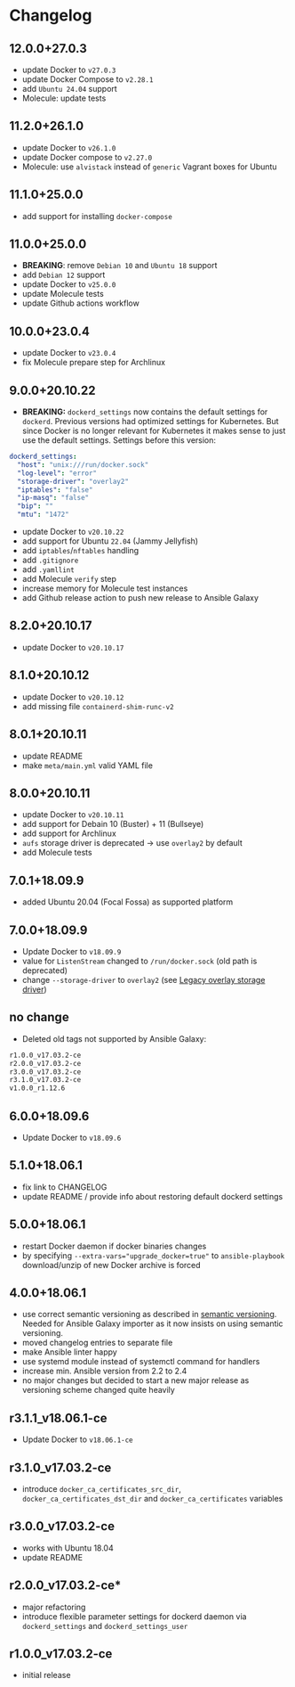 # Changelog

## 12.0.0+27.0.3

- update Docker to `v27.0.3`
- update Docker Compose to `v2.28.1`
- add `Ubuntu 24.04` support
- Molecule: update tests

## 11.2.0+26.1.0

- update Docker to `v26.1.0`
- update Docker compose to `v2.27.0`
- Molecule: use `alvistack` instead of `generic` Vagrant boxes for Ubuntu

## 11.1.0+25.0.0

- add support for installing `docker-compose`

## 11.0.0+25.0.0

- **BREAKING**: remove `Debian 10` and `Ubuntu 18` support
- add `Debian 12` support
- update Docker to `v25.0.0`
- update Molecule tests
- update Github actions workflow

## 10.0.0+23.0.4

- update Docker to `v23.0.4`
- fix Molecule prepare step for Archlinux

## 9.0.0+20.10.22

- **BREAKING:** `dockerd_settings` now contains the default settings for `dockerd`. Previous versions had optimized settings for Kubernetes. But since Docker is no longer relevant for Kubernetes it makes sense to just use the default settings. Settings before this version:

```yaml
dockerd_settings:
  "host": "unix:///run/docker.sock"
  "log-level": "error"
  "storage-driver": "overlay2"
  "iptables": "false"
  "ip-masq": "false"
  "bip": ""
  "mtu": "1472"
```

- update Docker to `v20.10.22`
- add support for Ubuntu `22.04` (Jammy Jellyfish)
- add `iptables`/`nftables` handling
- add `.gitignore`
- add `.yamllint`
- add Molecule `verify` step
- increase memory for Molecule test instances
- add Github release action to push new release to Ansible Galaxy

## 8.2.0+20.10.17

- update Docker to `v20.10.17`

## 8.1.0+20.10.12

- update Docker to `v20.10.12`
- add missing file `containerd-shim-runc-v2`

## 8.0.1+20.10.11

- update README
- make `meta/main.yml` valid YAML file

## 8.0.0+20.10.11

- update Docker to `v20.10.11`
- add support for Debain 10 (Buster) + 11 (Bullseye)
- add support for Archlinux
- `aufs` storage driver is deprecated -> use `overlay2` by default
- add Molecule tests

## 7.0.1+18.09.9

- added Ubuntu 20.04 (Focal Fossa) as supported platform

## 7.0.0+18.09.9

- Update Docker to `v18.09.9`
- value for `ListenStream` changed to `/run/docker.sock` (old path is deprecated)
- change `--storage-driver` to `overlay2` (see [Legacy overlay storage driver](https://docs-stage.docker.com/engine/deprecated/#legacy-overlay-storage-driver))

## no change

- Deleted old tags not supported by Ansible Galaxy:

```bash
r1.0.0_v17.03.2-ce
r2.0.0_v17.03.2-ce
r3.0.0_v17.03.2-ce
r3.1.0_v17.03.2-ce
v1.0.0_r1.12.6
```

## 6.0.0+18.09.6

- Update Docker to `v18.09.6`

## 5.1.0+18.06.1

- fix link to CHANGELOG
- update README / provide info about restoring default dockerd settings

## 5.0.0+18.06.1

- restart Docker daemon if docker binaries changes
- by specifying `--extra-vars="upgrade_docker=true"` to `ansible-playbook` download/unzip of new Docker archive is forced

## 4.0.0+18.06.1

- use correct semantic versioning as described in [semantic versioning](https://semver.org). Needed for Ansible Galaxy importer as it now insists on using semantic versioning.
- moved changelog entries to separate file
- make Ansible linter happy
- use systemd module instead of systemctl command for handlers
- increase min. Ansible version from 2.2 to 2.4
- no major changes but decided to start a new major release as versioning scheme changed quite heavily

## r3.1.1_v18.06.1-ce

- Update Docker to `v18.06.1-ce`

## r3.1.0_v17.03.2-ce

- introduce `docker_ca_certificates_src_dir`, `docker_ca_certificates_dst_dir` and `docker_ca_certificates` variables

## r3.0.0_v17.03.2-ce

- works with Ubuntu 18.04
- update README

## r2.0.0_v17.03.2-ce*

- major refactoring
- introduce flexible parameter settings for dockerd daemon via `dockerd_settings` and `dockerd_settings_user`

## r1.0.0_v17.03.2-ce

- initial release
